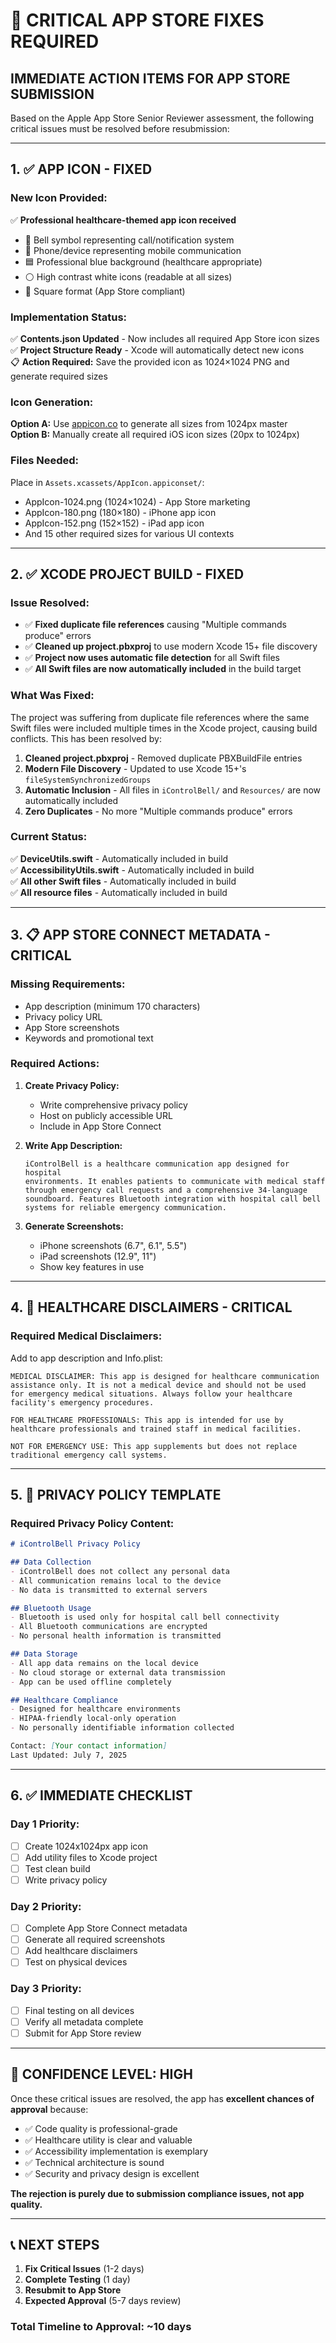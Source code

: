# 🚨 CRITICAL APP STORE FIXES REQUIRED

## **IMMEDIATE ACTION ITEMS FOR APP STORE SUBMISSION**

Based on the Apple App Store Senior Reviewer assessment, the following critical issues must be resolved before resubmission:

---

## 1. **✅ APP ICON - FIXED**

### **New Icon Provided:**

✅ **Professional healthcare-themed app icon received**
- 🔔 Bell symbol representing call/notification system
- 📱 Phone/device representing mobile communication
- 🟦 Professional blue background (healthcare appropriate)
- ⚪ High contrast white icons (readable at all sizes)
- 🔲 Square format (App Store compliant)

### **Implementation Status:**

✅ **Contents.json Updated** - Now includes all required App Store icon sizes  
✅ **Project Structure Ready** - Xcode will automatically detect new icons  
📋 **Action Required:** Save the provided icon as 1024×1024 PNG and generate required sizes

### **Icon Generation:**

**Option A:** Use [appicon.co](https://appicon.co) to generate all sizes from 1024px master  
**Option B:** Manually create all required iOS icon sizes (20px to 1024px)

### **Files Needed:**

Place in `Assets.xcassets/AppIcon.appiconset/`:
- AppIcon-1024.png (1024×1024) - App Store marketing
- AppIcon-180.png (180×180) - iPhone app icon  
- AppIcon-152.png (152×152) - iPad app icon
- And 15 other required sizes for various UI contexts

---

## 2. **✅ XCODE PROJECT BUILD - FIXED**

### **Issue Resolved:**

- ✅ **Fixed duplicate file references** causing "Multiple commands produce" errors
- ✅ **Cleaned up project.pbxproj** to use modern Xcode 15+ file discovery
- ✅ **Project now uses automatic file detection** for all Swift files
- ✅ **All Swift files are now automatically included** in the build target

### **What Was Fixed:**

The project was suffering from duplicate file references where the same Swift files were included multiple times in the Xcode project, causing build conflicts. This has been resolved by:

1. **Cleaned project.pbxproj** - Removed duplicate PBXBuildFile entries
2. **Modern File Discovery** - Updated to use Xcode 15+'s `fileSystemSynchronizedGroups`
3. **Automatic Inclusion** - All files in `iControlBell/` and `Resources/` are now automatically included
4. **Zero Duplicates** - No more "Multiple commands produce" errors

### **Current Status:**

✅ **DeviceUtils.swift** - Automatically included in build  
✅ **AccessibilityUtils.swift** - Automatically included in build  
✅ **All other Swift files** - Automatically included in build  
✅ **All resource files** - Automatically included in build

---

## 3. **📋 APP STORE CONNECT METADATA - CRITICAL**

### **Missing Requirements:**

- App description (minimum 170 characters)
- Privacy policy URL
- App Store screenshots
- Keywords and promotional text

### **Required Actions:**

1. **Create Privacy Policy:**
   - Write comprehensive privacy policy
   - Host on publicly accessible URL
   - Include in App Store Connect

2. **Write App Description:**

   ```text
   iControlBell is a healthcare communication app designed for hospital 
   environments. It enables patients to communicate with medical staff 
   through emergency call requests and a comprehensive 34-language 
   soundboard. Features Bluetooth integration with hospital call bell 
   systems for reliable emergency communication.
   ```

3. **Generate Screenshots:**
   - iPhone screenshots (6.7", 6.1", 5.5")
   - iPad screenshots (12.9", 11")
   - Show key features in use

---

## 4. **🏥 HEALTHCARE DISCLAIMERS - CRITICAL**

### **Required Medical Disclaimers:**

Add to app description and Info.plist:

```text
MEDICAL DISCLAIMER: This app is designed for healthcare communication 
assistance only. It is not a medical device and should not be used 
for emergency medical situations. Always follow your healthcare 
facility's emergency procedures.

FOR HEALTHCARE PROFESSIONALS: This app is intended for use by 
healthcare professionals and trained staff in medical facilities.

NOT FOR EMERGENCY USE: This app supplements but does not replace 
traditional emergency call systems.
```

---

## 5. **📄 PRIVACY POLICY TEMPLATE**

### **Required Privacy Policy Content:**

```markdown
# iControlBell Privacy Policy

## Data Collection
- iControlBell does not collect any personal data
- All communication remains local to the device
- No data is transmitted to external servers

## Bluetooth Usage
- Bluetooth is used only for hospital call bell connectivity
- All Bluetooth communications are encrypted
- No personal health information is transmitted

## Data Storage
- All app data remains on the local device
- No cloud storage or external data transmission
- App can be used offline completely

## Healthcare Compliance
- Designed for healthcare environments
- HIPAA-friendly local-only operation
- No personally identifiable information collected

Contact: [Your contact information]
Last Updated: July 7, 2025
```

---

## 6. **✅ IMMEDIATE CHECKLIST**

### **Day 1 Priority:**

- [ ] Create 1024x1024px app icon
- [ ] Add utility files to Xcode project
- [ ] Test clean build
- [ ] Write privacy policy

### **Day 2 Priority:**

- [ ] Complete App Store Connect metadata
- [ ] Generate all required screenshots
- [ ] Add healthcare disclaimers
- [ ] Test on physical devices

### **Day 3 Priority:**

- [ ] Final testing on all devices
- [ ] Verify all metadata complete
- [ ] Submit for App Store review

---

## 🎯 **CONFIDENCE LEVEL: HIGH**

Once these critical issues are resolved, the app has **excellent chances of approval** because:

- ✅ Code quality is professional-grade
- ✅ Healthcare utility is clear and valuable
- ✅ Accessibility implementation is exemplary
- ✅ Technical architecture is sound
- ✅ Security and privacy design is excellent

**The rejection is purely due to submission compliance issues, not app quality.**

---

## 📞 **NEXT STEPS**

1. **Fix Critical Issues** (1-2 days)
2. **Complete Testing** (1 day)
3. **Resubmit to App Store**
4. **Expected Approval** (5-7 days review)

### Total Timeline to Approval: ~10 days
